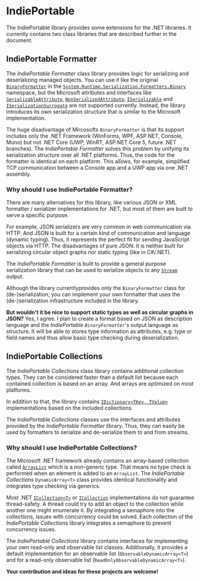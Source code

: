 # IndiePortable

The IndiePortable library provides some extensions for the .NET libraries. It currently contains two class libraries that are described further in the document.


## IndiePortable Formatter

The *IndiePortable Formatter* class library provides logic for serializing and deserializing managed objects. You can use it like the original [`BinaryFormatter`](https://msdn.microsoft.com/en-us/library/system.runtime.serialization.formatters.binary.binaryformatter(v=vs.110).aspx "BinaryFormatter (MSDN)") in the [`System.Runtime.Serialization.Formatters.Binary`](https://msdn.microsoft.com/en-us/library/system.runtime.serialization.formatters.binary(v=vs.110).aspx "System.Runtime.Serialization.Formatters.Binary (MSDN)") namespace, but the Microsoft attributes and interfaces like [`SerializableAttribute`](https://msdn.microsoft.com/en-us/library/system.serializableattribute(v=vs.110).aspx "SerializableAttribute (MSDN)"), [`NonSerializedAttribute`](https://msdn.microsoft.com/en-us/library/system.nonserializedattribute(v=vs.110).aspx, "NonSerializedAttribute (MSDN)"), [`ISerializable`](https://msdn.microsoft.com/en-us/library/System.Runtime.Serialization.ISerializable.aspx "ISerializable (MSDN)") and [`ISerializationSurrogate`](https://msdn.microsoft.com/en-us/library/system.runtime.serialization.iserializationsurrogate(v=vs.110).aspx "ISerializationSurrogate (MSDN)") are not supported currently. Instead, the library introduces its own serialization structure that is similar to the Microsoft implementation.

The huge disadvantage of Mircosofts `BinaryFormatter` is that its support includes only the .NET Framework (WinForms, WPF, ASP.NET, Console, Mono) but not .NET Core (UWP, WinRT, ASP.NET Core 5, future .NET branches). The *IndiePortable Formatter* solves this problem by unifying its serialization structure over all .NET platforms. Thus, the code for the formatter is identical on each platform. This allows, for example, simplified TCP communication between a Console app and a UWP app via one .NET assembly.

### Why should I use IndiePortable Formatter?

There are many alternatives for this library, like various JSON or XML formatter / serializer implementations for .NET, but most of them are built to serve a specific purpose.

For example, JSON serializers are very common in web communication via HTTP. And JSON is built for a certain kind of communication and language (dynamic typing). Thus, it represents the perfect fit for sending JavaScript objects via HTTP. The disadvantages of pure JSON: it is neither built for serializing circular object graphs nor static typing (like in C#/.NET).

The *IndiePortable Formatter* is built to provide a general purpose serialization library that can be used to serialize objects to any [`Stream`](https://msdn.microsoft.com/en-us/library/system.io.stream(v=vs.110) "Stream (MSDN)") output.

Although the library currentlyprovides only the `BinaryFormatter` class for (de-)serialization, you can implement your own formatter that uses the (de-)serialization infrastructure included in the library.

**But wouldn't it be nice to support static types as well as circular graphs in JSON?** Yes, I agree. I plan to create a format based on JSON as description language and the *IndiePortable `BinaryFormatter`*'s output language as structure. It will be able to stores type information as attributes, e.g. type or field names and thus allow basic type checking during deserialization.


## IndiePortable Collections

The *IndiePortable Collections* class library contains additional collection types. They can be considered faster than a default list because each contained collection is based on an array. And arrays are optimized on most platforms.

In addition to that, the library contains [`IDictionary<TKey, TValue>`](https://msdn.microsoft.com/en-us/library/s4ys34ea(v=vs.110).aspx "IDictionary<TKey, TValue> (MSDN)") implementations based on the included collections.

The *IndiePortable Collections* classes use the interfaces and attributes provided by the *IndiePortable Formatter* library. Thus, they can easily be used by formatters to serialize and de-serialize them to and from streams.

### Why should I use IndiePortable Collections?

The Microsoft .NET framework already contains an array-based collection called [`ArrayList`](https://msdn.microsoft.com/en-us/library/system.collections.arraylist(v=VS.100).aspx "ArrayList (MSDN)") which is a non-generic type. That means no type check is performed when an element is added to an `ArrayList`. The *IndiePortable Collections* `DynamicArray<T>` class provides identical functionality and integrates type checking via generics.

Most .NET [`ICollection<T>`](https://msdn.microsoft.com/en-us/library/92t2ye13(v=vs.110).aspx "ICollection<T> (MSDN)") or [`ICollection`](https://msdn.microsoft.com/en-us/library/system.collections.icollection(v=vs.110).aspx "ICollection (MSDN)") implementations do not guarantee thread-safety. A thread could try to add an object to the collection while another one might enumerate it. By integrating a semaphore into the collections, issues with concurrency could be solved. Each collection of the *IndiePortable Collections* library integrates a semaphore to prevent concurrency issues.

The *IndiePortable Collections* library contains interfaces for implementing your own read-only and observable list classes. Additionally, it provides a default implementation for an observable list (`ObservableDynamicArray<T>`) and for a read-only observable list (`ReadOnlyObservableDynamicArray<T>`).

**Your contribution and ideas for these projects are welcome!**
